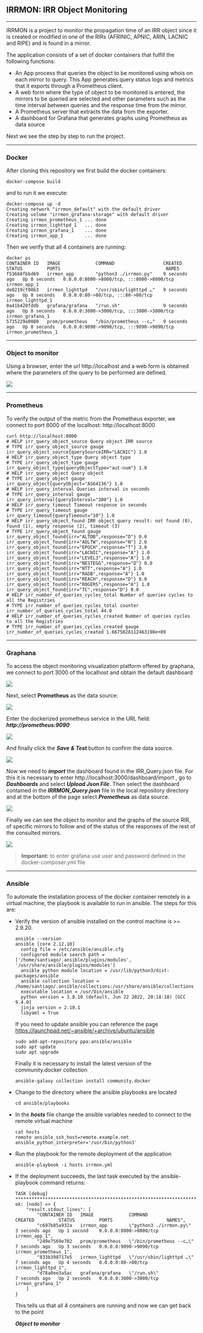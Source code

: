## IRRMON: IRR Object Monitoring

------

IRRMON is a project to monitor the propagation time of an IRR object since it is created or modified in one of the RIRs (AFRINIC, APNIC, ARIN, LACNIC and RIPE) and is found in a mirror.

The application consists of a set of docker containers that fulfill the following functions:

- An App process that queries the object to be monitored using whois on each mirror to query. This App generates query status logs and metrics that it exports through a Prometheus client.
- A web form where the type of object to be monitored is entered, the mirrors to be queried are selected and other parameters such as the time interval between queries and the response time from the mirror.
- A Prometheus server that extracts the data from the exporter.
- A dashboard for Grafana that generates graphs using Prometheus as data source

Next we see the step by step to run the project.

------

### Docker

After cloning this repository we first build the docker containers:

```
docker-compose build
```

and to run it we execute:

```
docker-compose up -d
Creating network "irrmon_default" with the default driver
Creating volume "irrmon_grafana-storage" with default driver
Creating irrmon_prometheus_1 ... done
Creating irrmon_lighttpd_1   ... done
Creating irrmon_grafana_1    ... done
Creating irrmon_app_1        ... done
```

Then we verify that all 4 containers are running:

```
docker ps
CONTAINER ID   IMAGE             COMMAND                  CREATED         STATUS         PORTS                                       NAMES
f53668fbbd69   irrmon_app        "python3 ./irrmon.py"    9 seconds ago   Up 8 seconds   0.0.0.0:8000->8000/tcp, :::8000->8000/tcp   irrmon_app_1
de0219cf08b3   irrmon_lighttpd   "/usr/sbin/lighttpd …"   9 seconds ago   Up 8 seconds   0.0.0.0:80->80/tcp, :::80->80/tcp           irrmon_lighttpd_1
0a41b420fddb   grafana/grafana   "/run.sh"                9 seconds ago   Up 8 seconds   0.0.0.0:3000->3000/tcp, :::3000->3000/tcp   irrmon_grafana_1
5735229a0080   prom/prometheus   "/bin/prometheus --c…"   9 seconds ago   Up 8 seconds   0.0.0.0:9090->9090/tcp, :::9090->9090/tcp   irrmon_prometheus_1
```

------

### Object to monitor

Using a browser, enter the url http://localhost and a web form is obtained where the parameters of the query to be performed are defined.

![](./images/webform.png)

------

### Prometheus

To verify the output of the metric from the Prometheus exporter, we connect to port 8000 of the localhost: http://localhost:8000

```
curl http://localhost:8000
# HELP irr_query_object_source Query object IRR source
# TYPE irr_query_object_source gauge
irr_query_object_source{querySourceIRR="LACNIC"} 1.0
# HELP irr_query_object_type Query object type
# TYPE irr_query_object_type gauge
irr_query_object_type{queryObjectType="aut-num"} 1.0
# HELP irr_query_object Query object
# TYPE irr_query_object gauge
irr_query_object{queryObject="AS64136"} 1.0
# HELP irr_query_interval Queries interval in seconds
# TYPE irr_query_interval gauge
irr_query_interval{queryInterval="300"} 1.0
# HELP irr_query_timeout Timeout response in seconds
# TYPE irr_query_timeout gauge
irr_query_timeout{queryTimeout="10"} 1.0
# HELP irr_query_object_found IRR object query result: not found (0), found (1), empty response (2), timeout (3)
# TYPE irr_query_object_found gauge
irr_query_object_found{irr="ALTDB",response="D"} 0.0
irr_query_object_found{irr="AOLTW",response="N"} 2.0
irr_query_object_found{irr="EPOCH",response="T"} 3.0
irr_query_object_found{irr="LACNIC",response="A"} 1.0
irr_query_object_found{irr="LEVEL3",response="A"} 1.0
irr_query_object_found{irr="NESTEGG",response="D"} 0.0
irr_query_object_found{irr="NTT",response="A"} 1.0
irr_query_object_found{irr="RADB",response="A"} 1.0
irr_query_object_found{irr="REACH",response="D"} 0.0
irr_query_object_found{irr="ROGERS",response="A"} 1.0
irr_query_object_found{irr="TC",response="D"} 0.0
# HELP irr_number_of_queries_cycles_total Number of queries cycles to all the Registries
# TYPE irr_number_of_queries_cycles_total counter
irr_number_of_queries_cycles_total 44.0
# HELP irr_number_of_queries_cycles_created Number of queries cycles to all the Registries
# TYPE irr_number_of_queries_cycles_created gauge
irr_number_of_queries_cycles_created 1.6675028112463198e+09
```

------

### Graphana		

To access the object monitoring visualization platform offered by graphana, we connect to port 3000 of the localhost and obtain the default dashboard

![](./images/grafana-ss0.png)

Next, select **Prometheus** as the data source:

![](./images/grafana-ss1.png)

 Enter the dockerized prometheus service in the URL field: ***http://prometheus:9090***

![](./images/grafana-ss2.png)

And finally click the ***Save & Test*** button to confirm the data source.

![](./images/grafana-ss3.png)

Now we need to ***import*** the dashboard found in the IRR_Query.json file. For this it is necessary to enter http://localhost:3000/dashboard/import , go to ***Dashboards*** and select ***Upload Json File***. Then select the dashboard contained in the ***IRRMON_Query.json*** file in the local repository directory and at the bottom of the page select ***Prometheus*** as data source.

![](./images/grafana-ss4.png)

Finally we can see the object to monitor and the graphs of the source RIR, of specific mirrors to follow and of the status of the responses of the rest of the consulted mirrors.

![](./images/grafana.png)



> **Important:** to enter grafana use user and password defined in the docker-composer.yml file

------

### Ansible

To automate the installation process of the docker container remotely in a virtual machine, the playbook is available to run in ansible. The steps for this are:

- Verify the version of ansible installed on the control machine is >= 2.9.20.

  ```
  ansible --version
  ansible [core 2.12.10]
    config file = /etc/ansible/ansible.cfg
    configured module search path = ['/home/santiago/.ansible/plugins/modules', '/usr/share/ansible/plugins/modules']
    ansible python module location = /usr/lib/python3/dist-packages/ansible
    ansible collection location = /home/santiago/.ansible/collections:/usr/share/ansible/collections
    executable location = /usr/bin/ansible
    python version = 3.8.10 (default, Jun 22 2022, 20:18:18) [GCC 9.4.0]
    jinja version = 2.10.1
    libyaml = True
  ```

  If you need to update ansible you can reference the page https://launchpad.net/~ansible/+archive/ubuntu/ansible

  ```
  sudo add-apt-repository ppa:ansible/ansible
  sudo apt update
  sudo apt upgrade
  ```

  Finally it is necessary to install the latest version of the community.docker collection

  ```
  ansible-galaxy collection install community.docker
  ```

- Change to the directory where the ansible playbooks are located

  ```
  cd ansible/playbooks
  ```

- In the ***hosts*** file change the ansible variables needed to connect to the remote virtual machine

  ```
  cat hosts
  remote ansible_ssh_host=remote.example.net ansible_python_interpreter='/usr/bin/python3'
  ```

- Run the playbook for the remote deployment of the application

  ```
  ansible-playbook -i hosts irrmon.yml
  ```

- If the deployment succeeds, the last task executed by the ansible-playbook command returns:

  ```
  TASK [debug] *****************************************************************************************************************
  ok: [nodo] => {
      "result.stdout_lines": [
          "CONTAINER ID   IMAGE             COMMAND                  CREATED         STATUS         PORTS                    NAMES",
          "c697b85a932a   irrmon_app        \"python3 ./irrmon.py\"    3 seconds ago   Up 1 second    0.0.0.0:8000->8000/tcp   irrmon_app_1",
          "249e7569e702   prom/prometheus   \"/bin/prometheus --c…\"   7 seconds ago   Up 3 seconds   0.0.0.0:9090->9090/tcp   irrmon_prometheus_1",
          "833b398717e5   irrmon_lighttpd   \"/usr/sbin/lighttpd …\"   7 seconds ago   Up 4 seconds   0.0.0.0:80->80/tcp       irrmon_lighttpd_1",
          "d78a0ee3a5ac   grafana/grafana   \"/run.sh\"                7 seconds ago   Up 2 seconds   0.0.0.0:3000->3000/tcp   irrmon_grafana_1"
      ]
  }
  ```

  This tells us that all 4 containers are running and now we can get back to the point 

  ***Object to monitor***

  
